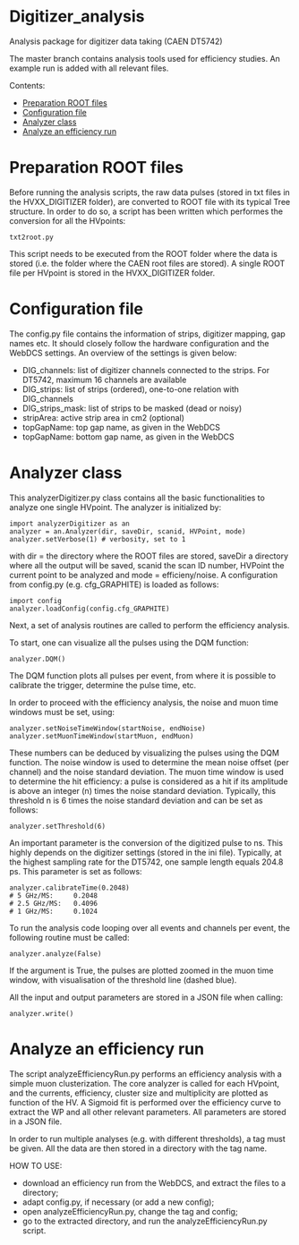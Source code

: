 # Digitizer_analysis
Analysis package for digitizer data taking (CAEN DT5742)


The master branch contains analysis tools used for efficiency studies. An example run is added with all relevant files.

Contents:

 - [Preparation ROOT files](#preparation-root-files)
 - [Configuration file](#configuration-file)
 - [Analyzer class](#analyzer-class)
 - [Analyze an efficiency run](#analyze-an-efficiency-run)
 

# Preparation ROOT files

Before running the analysis scripts, the raw data pulses (stored in txt files in the HVXX_DIGITIZER folder), are converted to ROOT file with its typical Tree structure. In order to do so, a script has been written which performes the conversion for all the HVpoints:

    txt2root.py
	
This script needs to be executed from the ROOT folder where the data is stored (i.e. the folder where the CAEN root files are stored). A single ROOT file per HVpoint is stored in the HVXX_DIGITIZER folder.




# Configuration file
 The config.py file contains the information of strips, digitizer mapping, gap names etc. It should closely follow the hardware configuration and the WebDCS settings. An overview of the settings is given below:
 
  - DIG_channels: list of digitizer channels connected to the strips. For DT5742, maximum 16 channels are available
  - DIG_strips: list of strips (ordered), one-to-one relation with DIG_channels
  - DIG_strips_mask: list of strips to be masked (dead or noisy)
  - stripArea: active strip area in cm2 (optional)
  - topGapName: top gap name, as given in the WebDCS
  - topGapName: bottom gap name, as given in the WebDCS
  


# Analyzer class
 This analyzerDigitizer.py class contains all the basic functionalities to analyze one single HVpoint. The analyzer is initialized by:
 
    import analyzerDigitizer as an
    analyzer = an.Analyzer(dir, saveDir, scanid, HVPoint, mode)
    analyzer.setVerbose(1) # verbosity, set to 1
    
    
with dir = the directory where the ROOT files are stored, saveDir a directory where all the output will be saved, scanid the scan ID number, HVPoint the current point to be analyzed and mode = efficieny/noise. A configuration from config.py (e.g. cfg_GRAPHITE) is loaded as follows:
 
    import config 
    analyzer.loadConfig(config.cfg_GRAPHITE)
    
Next, a set of analysis routines are called to perform the efficiency analysis.

To start, one can visualize all the pulses using the DQM function:

    analyzer.DQM()

The DQM function plots all pulses per event, from where it is possible to calibrate the trigger, determine the pulse time, etc.

In order to proceed with the efficiency analysis, the noise and muon time windows must be set, using:
    
    analyzer.setNoiseTimeWindow(startNoise, endNoise)
    analyzer.setMuonTimeWindow(startMuon, endMuon)
	
These numbers can be deduced by visualizing the pulses using the DQM function. The noise window is used to determine the mean noise offset (per channel) and the noise standard deviation. The muon time window is used to determine the hit efficiency: a pulse is considered as a hit if its amplitude is above an integer (n) times the noise standard deviation. Typically, this threshold n is 6 times the noise standard deviation and can be set as follows:

    analyzer.setThreshold(6)
	
An important parameter is the conversion of the digitized pulse to ns. This highly depends on the digitizer settings (stored in the ini file). Typically, at the highest sampling rate for the DT5742, one sample length equals 204.8 ps. This parameter is set as follows:
	
    analyzer.calibrateTime(0.2048) 
    # 5 GHz/MS:     0.2048     
    # 2.5 GHz/MS:   0.4096      
    # 1 GHz/MS:     0.1024
	
To run the analysis code looping over all events and channels per event, the following routine must be called:

    analyzer.analyze(False)

If the argument is True, the pulses are plotted zoomed in the muon time window, with visualisation of the threshold line (dashed blue).
        
All the input and output parameters are stored in a JSON file when calling:

    analyzer.write() 
	

# Analyze an efficiency run
 The script analyzeEfficiencyRun.py performs an efficiency analysis with a simple muon clusterization. The core analyzer is called for each HVpoint, and the currents, efficiency, cluster size and multiplicity are plotted as function of the HV. A Sigmoid fit is performed over the efficiency curve to extract the WP and all other relevant parameters. All parameters are stored in a JSON file.
 
 In order to run multiple analyses (e.g. with different thresholds), a tag must be given. All the data are then stored in a directory with the tag name.
 
 HOW TO USE:
 
 - download an efficiency run from the WebDCS, and extract the files to a directory;
 - adapt config.py, if necessary (or add a new config);
 - open analyzeEfficiencyRun.py, change the tag and config;
 - go to the extracted directory, and run the analyzeEfficiencyRun.py script.
 
